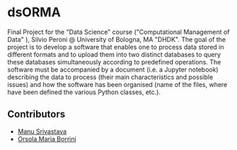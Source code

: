 # dsORMA
Final Project for the "Data Science" course ("Computational Management of Data" ), Silvio Peroni @ University of Bologna, MA "DHDK".
The goal of the project is to develop a software that enables one to process data stored in different formats and to upload them into two distinct databases to query these databases simultaneously according to predefined operations. The software must be accompanied by a document (i.e. a Jupyter notebook) describing the data to process (their main characteristics and possible issues) and how the software has been organised (name of the files, where have been defined the various Python classes, etc.).

## Contributors
- [Manu Srivastava](mailto:manu.srivastava@studio.unibo.it)
- [Orsola Maria Borrini](mailto:orsolamaria.borrini@studio.unibo.it)
